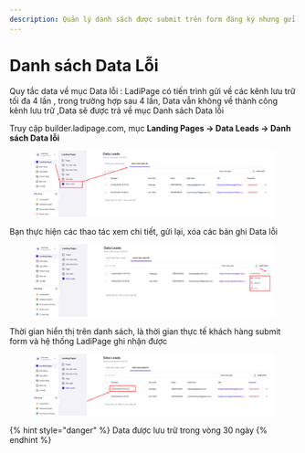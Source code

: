 ```yaml
---
description: Quản lý danh sách được submit trên form đăng ký nhưng gửi lỗi  về kênh lưu trữ
---
```


# Danh sách Data Lỗi

Quy tắc data về mục Data lỗi : LadiPage có tiến trình gửi về các kênh lưu trữ tối đa 4 lần , trong trường hợp sau 4 lần, Data vẫn không về thành công kênh lưu trữ ,Data sẽ được trả về mục Danh sách Data lỗi

Truy cập builder.ladipage.com, mục **Landing Pages -> Data Leads -> Danh sách Data lỗi**&#x20;

<figure><img src="../.gitbook/assets/image (1429).png" alt=""><figcaption></figcaption></figure>

Bạn thực hiện các thao tác xem chi tiết, gửi lại, xóa các bản ghi Data lỗi&#x20;

<figure><img src="../.gitbook/assets/image (1430).png" alt=""><figcaption></figcaption></figure>

Thời gian hiển thị trên danh sách, là thời gian thực tế khách hàng submit form và hệ thống LadiPage ghi nhận được&#x20;



<figure><img src="../.gitbook/assets/image (1431).png" alt=""><figcaption></figcaption></figure>

{% hint style="danger" %}
&#x20;Data được lưu trữ trong vòng 30 ngày&#x20;
{% endhint %}
